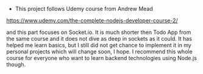 - This project follows Udemy course from Andrew Mead

https://www.udemy.com/the-complete-nodejs-developer-course-2/

and this part focuses on Socket.io. It is much shorter then Todo App from the same course and it does not dive as deep in sockets as it could. It has helped me learn basics, but I still did not get chance to implement it in my personal projects which will change soon, I hope. I recommend this whole course for everyone who want to learn backend technologies using Node.js though. 